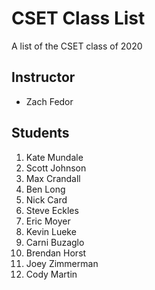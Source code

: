 # CSET Class List

A list of the CSET class of 2020

## Instructor
- Zach Fedor

## Students
1. Kate Mundale
1. Scott Johnson 
1. Max Crandall
1. Ben Long 
1. Nick Card
1. Steve Eckles
1. Eric Moyer
1. Kevin Lueke
1. Carni Buzaglo
1. Brendan Horst
1. Joey Zimmerman
1. Cody Martin
